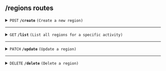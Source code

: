 ## /regions routes

<details>
<summary><code>POST</code> <code><b>/create</b></code> <code>(Create a new region)</code></summary>

##### Headers

> | key           | value          | description   |
> | ------------- | -------------- | ------------- |
> | Authorization | `Bearer token` | The JWT token |

##### Body (application/json or application/x-www-form-urlencoded)

> | key              | required | data type | description                            |
> | ---------------- | -------- | --------- | -------------------------------------- |
> | activity_id      | true     | string    | UUID of the associated activity        |
> | region_name      | true     | string    | Name of the region                     |
> | region_price     | true     | integer   | Price for the region                   |
> | region_capacity  | true     | integer   | Capacity of the region                 |

##### Responses

> | http code | content-type       | response                                               |
> | --------- | ------------------ | ------------------------------------------------------ |
> | `201`     | `application/json` | `{"message": "Region created successfully", ...}`      |
> | `400`     | `application/json` | `{"error": "Invalid request data"}`                    |
> | `500`     | `application/json` | `{"error": "Internal server error"}`                   |

</details>

---

<details>
<summary><code>GET</code> <code><b>/list</b></code> <code>(List all regions for a specific activity)</code></summary>

##### Headers

> | key           | value          | description   |
> | ------------- | -------------- | ------------- |
> | Authorization | `Bearer token` | The JWT token |

##### Query Parameters

> | key          | required | data type | description                     |
> | ------------ | -------- | --------- | ------------------------------- |
> | activity_id  | true     | string    | UUID of the associated activity |

##### Responses

> | http code | content-type       | response                                               |
> | --------- | ------------------ | ------------------------------------------------------ |
> | `200`     | `application/json` | `{"regions": [ ... ]}`                                 |
> | `404`     | `application/json` | `{"error": "No regions found for the given activity"}` |
> | `500`     | `application/json` | `{"error": "Internal server error"}`                   |

</details>

---

<details>
<summary><code>PATCH</code> <code><b>/update</b></code> <code>(Update a region)</code></summary>

##### Headers

> | key           | value          | description   |
> | ------------- | -------------- | ------------- |
> | Authorization | `Bearer token` | The JWT token |

##### Body (application/json)

> | key              | required | data type | description                            |
> | ---------------- | -------- | --------- | -------------------------------------- |
> | region_id        | true     | string    | UUID of the region to update           |
> | region_name      | false    | string    | Updated name of the region             |
> | region_price     | false    | integer   | Updated price for the region           |
> | region_capacity  | false    | integer   | Updated capacity of the region         |

##### Responses

> | http code | content-type       | response                                               |
> | --------- | ------------------ | ------------------------------------------------------ |
> | `200`     | `application/json` | `{"message": "Region updated successfully", ...}`      |
> | `404`     | `application/json` | `{"error": "Region not found"}`                        |
> | `500`     | `application/json` | `{"error": "Internal server error"}`                   |

</details>

---

<details>
<summary><code>DELETE</code> <code><b>/delete</b></code> <code>(Delete a region)</code></summary>

##### Headers

> | key           | value          | description   |
> | ------------- | -------------- | ------------- |
> | Authorization | `Bearer token` | The JWT token |

##### Body (application/json or application/x-www-form-urlencoded)

> | key          | required | data type | description                            |
> | ------------ | -------- | --------- | -------------------------------------- |
> | region_id    | true     | string    | UUID of the region to delete           |

##### Responses

> | http code | content-type       | response                                               |
> | --------- | ------------------ | ------------------------------------------------------ |
> | `200`     | `application/json` | `{"message": "Region deleted successfully"}`           |
> | `404`     | `application/json` | `{"error": "Region not found"}`                        |
> | `500`     | `application/json` | `{"error": "Internal server error"}`                   |

</details>
